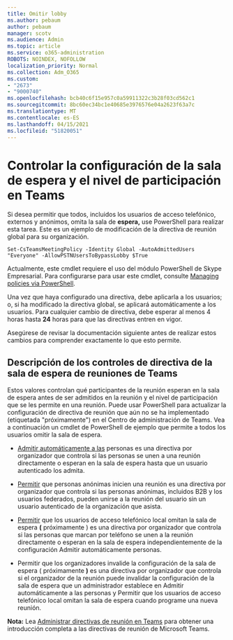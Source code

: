 ```yaml
---
title: Omitir lobby
ms.author: pebaum
author: pebaum
manager: scotv
ms.audience: Admin
ms.topic: article
ms.service: o365-administration
ROBOTS: NOINDEX, NOFOLLOW
localization_priority: Normal
ms.collection: Adm_O365
ms.custom:
- "2673"
- "9000740"
ms.openlocfilehash: bcb40c6f15e957c0a59911322c3b28f03cd562c1
ms.sourcegitcommit: 8bc60ec34bc1e40685e3976576e04a2623f63a7c
ms.translationtype: MT
ms.contentlocale: es-ES
ms.lasthandoff: 04/15/2021
ms.locfileid: "51820051"
---
```

# <a name="control-lobby-settings-and-level-of-participation-in-teams"></a>Controlar la configuración de la sala de espera y el nivel de participación en Teams

Si desea permitir que todos, incluidos los usuarios de acceso telefónico, externos y anónimos, omita la sala de **espera,** use PowerShell para realizar esta tarea. Este es un ejemplo de modificación de la directiva de reunión global para su organización.

`Set-CsTeamsMeetingPolicy -Identity Global -AutoAdmittedUsers "Everyone" -AllowPSTNUsersToBypassLobby $True`

Actualmente, este cmdlet requiere el uso del módulo PowerShell de Skype Empresarial. Para configurarse para usar este cmdlet, consulte [Managing policies via PowerShell](https://docs.microsoft.com/microsoftteams/teams-powershell-overview#managing-policies-via-powershell).

Una vez que haya configurado una directiva, debe aplicarla a los usuarios; o, si ha modificado la directiva global, se aplicará automáticamente a los usuarios. Para cualquier cambio de directiva, debe esperar al menos 4 horas hasta **24** horas para que las directivas entren en vigor. 

Asegúrese de revisar la documentación siguiente antes de realizar estos cambios para comprender exactamente lo que esto permite.


## <a name="understanding-teams-meeting-lobby-policy-controls"></a>Descripción de los controles de directiva de la sala de espera de reuniones de Teams

Estos valores controlan qué participantes de la reunión esperan en la sala de espera antes de ser admitidos en la reunión y el nivel de participación que se les permite en una reunión. Puede usar PowerShell para actualizar la configuración de directiva de reunión que aún no se ha implementado (etiquetada "próximamente") en el Centro de administración de Teams. Vea a continuación un cmdlet de PowerShell de ejemplo que permite a todos los usuarios omitir la sala de espera.

- [Admitir automáticamente a las](https://docs.microsoft.com/microsoftteams/meeting-policies-in-teams#automatically-admit-people) personas es una directiva por organizador que controla si las personas se unen a una reunión directamente o esperan en la sala de espera hasta que un usuario autenticado los admita.

- [Permitir](https://docs.microsoft.com/microsoftteams/meeting-policies-in-teams#allow-anonymous-people-to-start-a-meeting) que personas anónimas inicien una reunión es una directiva por organizador que controla si las personas anónimas, incluidos B2B y los usuarios federados, pueden unirse a la reunión del usuario sin un usuario autenticado de la organización que asista.

- [Permitir](https://docs.microsoft.com/microsoftteams/meeting-policies-in-teams#allow-dial-in-users-to-bypass-the-lobby-coming-soon) que los usuarios de acceso telefónico local omitan la sala de espera **(** próximamente ) es una directiva  por organizador que controla si las personas que marcan por teléfono se unen a la reunión directamente o esperan en la sala de espera independientemente de la configuración Admitir automáticamente personas.

- Permitir que los organizadores invalide la configuración de la sala de espera ( próximamente **)** es una directiva  por organizador que controla si el organizador de la reunión puede invalidar la configuración de la sala de espera que un administrador establece en Admitir automáticamente a las personas y Permitir que los usuarios de acceso telefónico local omitan la sala de espera cuando programe una nueva reunión. [](https://docs.microsoft.com/microsoftteams/meeting-policies-in-teams#allow-organizers-to-override-lobby-settings-coming-soon) 

**Nota:** Lea [Administrar directivas de reunión en Teams](https://docs.microsoft.com/microsoftteams/meeting-policies-in-teams) para obtener una introducción completa a las directivas de reunión de Microsoft Teams.
